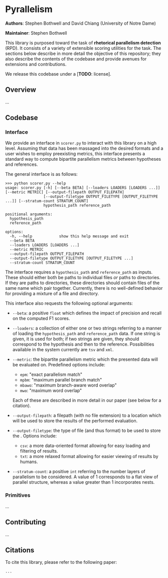# Pyrallelism

**Authors**: Stephen Bothwell and David Chiang (University of Notre Dame)

**Maintainer**: Stephen Bothwell

This library is purposed toward the task of **rhetorical parallelism detection** (RPD). 
It consists of a variety of extensible scoring utilities for the task.
The sections below describe in more detail the objective of this repository;
they also describe the contents of the codebase and provide avenues for extensions and contributions.

We release this codebase under a [**TODO**: license].

## Overview

...

## Codebase

### Interface

We provide an interface in `scorer.py` to interact with this library on a high level. 
Assuming that data has been massaged into the desired formats and a user wishes to employ preexisting metrics,
this interface presents a standard way to compute bipartite parallelism metrics between hypotheses and references.

The general interface is as follows:

```
>>> python scorer.py --help
usage: scorer.py [-h] [--beta BETA] [--loaders LOADERS [LOADERS ...]] [--metric METRIC] [--output-filepath OUTPUT_FILEPATH]
                 [--output-filetype OUTPUT_FILETYPE [OUTPUT_FILETYPE ...]] [--stratum-count STRATUM_COUNT]                 
                 hypothesis_path reference_path                                                                            
                                                                                                                           
positional arguments:                                                                                                      
  hypothesis_path                                                                                                          
  reference_path                                                                                                           

options:
  -h, --help            show this help message and exit
  --beta BETA
  --loaders LOADERS [LOADERS ...]
  --metric METRIC
  --output-filepath OUTPUT_FILEPATH
  --output-filetype OUTPUT_FILETYPE [OUTPUT_FILETYPE ...]
  --stratum-count STRATUM_COUNT
```

The interface requires a `hypothesis_path` and `reference_path` as inputs. 
These should either both be paths to individual files *or* paths to directories. 
If they are paths to directories, these directories should contain files of the same name which pair together.
Currently, there is no well-defined behavior for providing a mixture of a file and directory.

This interface also requests the following optional arguments:
- `--beta`: a positive `float` which defines the impact of precision and recall on the computed F1 scores.
- `--loaders`: a collection of either one or two strings referring to a manner of 
loading the `hypothesis_path` and `reference_path` data. If one string is given, it is used for both; 
if two strings are given, they should correspond to the hypothesis and then to the reference.
Possibilities available in the system currently are `tsv` and `xml`.
- `--metric`: the bipartite parallelism metric which the presented data will be evaluated on. Predefined options include:
  - `epm`: "exact parallelism match"
  - `mpbm`: "maximum parallel branch match"
  - `mbawo`: "maximum branch-aware word overlap"
  - `mwo`: "maximum word overlap"
  
  Each of these are described in more detail in our paper (see below for a citation).
- `--output-filepath`: a filepath (with no file extension) to a location which will be used to store the results of the performed evaluation. 
- `--output-filetype`: the type of file (and thus format) to be used to store the . Options include:
  - `csv`: a more data-oriented format allowing for easy loading and filtering of results.
  - `txt`: a more relaxed format allowing for easier viewing of results by humans.
- `--stratum-count`: a positive `int` referring to the number layers of parallelism to be considered. 
A value of 1 corresponds to a flat view of parallel structure, whereas a value greater than 1 incorporates nests.

### Primitives

...

## Contributing

...

## Citations

To cite this library, please refer to the following paper:

```
...
```
